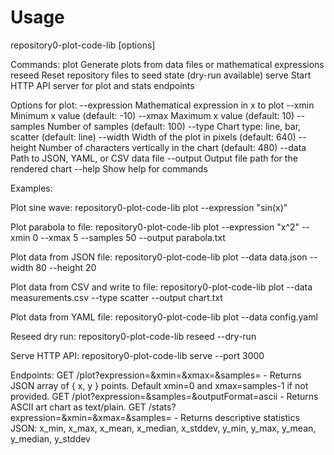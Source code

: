 # Usage

repository0-plot-code-lib <command> [options]

Commands:
  plot      Generate plots from data files or mathematical expressions
  reseed    Reset repository files to seed state (dry-run available)
  serve     Start HTTP API server for plot and stats endpoints

Options for plot:
  --expression <formula>   Mathematical expression in x to plot
  --xmin <number>          Minimum x value (default: -10)
  --xmax <number>          Maximum x value (default: 10)
  --samples <integer>      Number of samples (default: 100)
  --type <chartType>       Chart type: line, bar, scatter (default: line)
  --width <pixels>         Width of the plot in pixels (default: 640)
  --height <pixels>        Number of characters vertically in the chart (default: 480)
  --data <filePath>        Path to JSON, YAML, or CSV data file
  --output <file>          Output file path for the rendered chart
  --help                   Show help for commands

Examples:

Plot sine wave:
  repository0-plot-code-lib plot --expression "sin(x)"

Plot parabola to file:
  repository0-plot-code-lib plot --expression "x^2" --xmin 0 --xmax 5 --samples 50 --output parabola.txt

Plot data from JSON file:
  repository0-plot-code-lib plot --data data.json --width 80 --height 20

Plot data from CSV and write to file:
  repository0-plot-code-lib plot --data measurements.csv --type scatter --output chart.txt

Plot data from YAML file:
  repository0-plot-code-lib plot --data config.yaml

Reseed dry run:
  repository0-plot-code-lib reseed --dry-run

Serve HTTP API:
  repository0-plot-code-lib serve --port 3000

Endpoints:
  GET /plot?expression=<expr>&xmin=<num>&xmax=<num>&samples=<int>
    - Returns JSON array of { x, y } points. Default xmin=0 and xmax=samples-1 if not provided.
  GET /plot?expression=<expr>&samples=<int>&outputFormat=ascii
    - Returns ASCII art chart as text/plain.
  GET /stats?expression=<expr>&xmin=<num>&xmax=<num>&samples=<int>
    - Returns descriptive statistics JSON: x_min, x_max, x_mean, x_median, x_stddev, y_min, y_max, y_mean, y_median, y_stddev
